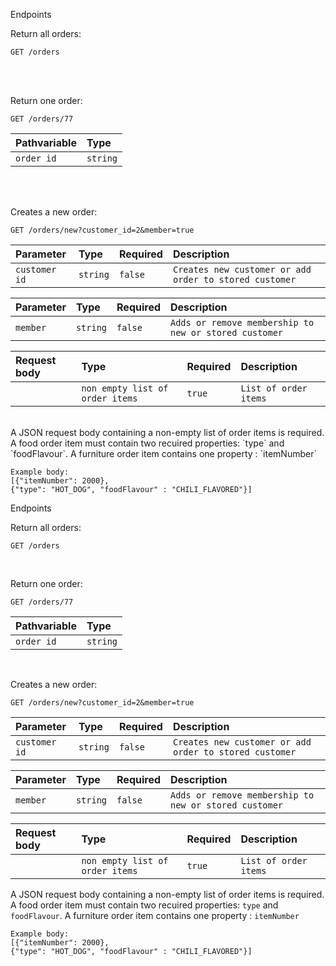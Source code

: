 





Endpoints 

Return all orders:

```http
GET /orders
```
<br> <br>

Return one order:

```http
GET /orders/77
```

| Pathvariable | Type  |
|:-------------| :--- | 
| `order id`   | `string` |
<br> <br>

Creates a new order:

```http
GET /orders/new?customer_id=2&member=true
```

| Parameter     | Type  | Required | Description                                            |
|:--------------| :--- |:---------|:-------------------------------------------------------|
| `customer id` | `string` | `false`  | `Creates new customer or add order to stored customer` |

| Parameter      | Type  | Required   | Description                                           | 
|:---------------| :--- |:--------|:------------------------------------------------------|
| `member`       | `string` | `false` | `Adds or remove membership to new or stored customer` |

| Request body | Type                            | Required | Description           | 
|:-------------|:--------------------------------|:---------|:----------------------|
|     | `non empty list of order items` | `true`   | `List of order items` |

<br>
A JSON request body containing a non-empty list of order items is required.
A food order item must contain two recuired properties: `type` and `foodFlavour`. 
A furniture order item contains one property : `itemNumber`

```http
Example body: 
[{"itemNumber": 2000},
{"type": "HOT_DOG", "foodFlavour" : "CHILI_FLAVORED"}]
```






Endpoints 

Return all orders:

```http
GET /orders
```
<br> 

Return one order:

```http
GET /orders/77
```

| Pathvariable | Type  |
|:-------------| :--- | 
| `order id`   | `string` |
<br>

Creates a new order:

```http
GET /orders/new?customer_id=2&member=true
```

| Parameter     | Type  | Required | Description                                            |
|:--------------| :--- |:---------|:-------------------------------------------------------|
| `customer id` | `string` | `false`  | `Creates new customer or add order to stored customer` |

| Parameter      | Type  | Required   | Description                                           | 
|:---------------| :--- |:--------|:------------------------------------------------------|
| `member`       | `string` | `false` | `Adds or remove membership to new or stored customer` |

| Request body | Type                            | Required | Description           | 
|:-------------|:--------------------------------|:---------|:----------------------|
|     | `non empty list of order items` | `true`   | `List of order items` |


A JSON request body containing a non-empty list of order items is required.
A food order item must contain two recuired properties: `type` and `foodFlavour`. 
A furniture order item contains one property : `itemNumber`

```http
Example body: 
[{"itemNumber": 2000},
{"type": "HOT_DOG", "foodFlavour" : "CHILI_FLAVORED"}]
```

